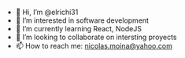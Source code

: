 - 👋 Hi, I’m @elrichi31
- 👀 I’m interested in software development
- 🌱 I’m currently learning React, NodeJS
- 💞️ I’m looking to collaborate on intersting proyects
- 📫 How to reach me: nicolas.moina@yahoo.com

